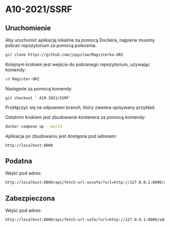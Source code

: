 # A10-2021/SSRF

## Uruchomienie

Aby uruchomić aplikację lokalnie za pomocą Dockera, najpierw musimy pobrać repozytorium za pomocą polecenia:

```bash
git clone https://github.com/jopyslaw/Magisterka-URZ
```
Kolejnym krokiem jest wejście do pobranego repozytorium, używając komendy:

```bash
cd Magister-URZ
```

Następnie za pomocą komendy

```git
git checkout ' A10-2021/SSRF'
```

Przełączyć się na odpowieni branch, który zawiera opisywany przykład.

Ostatnim krokiem jest zbudowanie kontenera za pomocą komendy:

```bash
docker compose up --build
```

Aplikacja po zbudowaniu jest dostępna pod adresem:

```bash
http://localhost:8000
```


## Podatna

Wejść pod adres:
```bash
http://localhost:8000/api/fetch-url-unsafe/?url=http://127.0.0.1:8000/admin/
```


## Zabezpieczona

Wejść pod adres:
```bash
http://localhost:8000/api/fetch-url-safe/?url=http://127.0.0.1:8000/admin/
```
